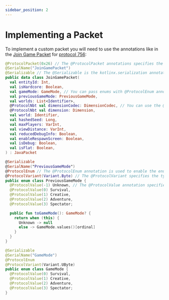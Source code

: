 ```yaml
---
sidebar_position: 2
---
```


# Implementing a Packet

To implement a custom packet you will need to use the annotations like in the [Join Game Packet](https://github.com/gabrielleeg1/andesite/blob/main/andesite-protocol/andesite-protocol-java/andesite-protocol-java-v756/src/commonMain/kotlin/JoinGamePacket.kt) for [protocol 756](https://wiki.vg/index.php?title=Protocol&oldid=16918):

```kt title="JoinGamePacket.kt"
@ProtocolPacket(0x26) // The @ProtocolPacket annotations specifies the packet id
@SerialName("JoinGamePacket") 
@Serializable // The @Serializable is the kotlinx.serialization annotation to enable serialization for this class
public data class JoinGamePacket(
  val entityId: Int,
  val isHardcore: Boolean,
  val gameMode: GameMode, // You can pass enums with @ProtocolEnum annotation to be serialized with the packet
  val previousGameMode: PreviousGameMode,
  val worlds: List<Identifier>,
  @ProtocolNbt val dimensionCodec: DimensionCodec, // You can use the @ProtocolNbt annotation to specify the Nbt codec for this field, as you can use @ProtocolJson for json fields
  @ProtocolNbt val dimension: Dimension,
  val world: Identifier,
  val hashedSeed: Long,
  val maxPlayers: VarInt,
  val viewDistance: VarInt,
  val reducedDebugInfo: Boolean,
  val enableRespawnScreen: Boolean,
  val isDebug: Boolean,
  val isFlat: Boolean,
) : JavaPacket

@Serializable
@SerialName("PreviousGameMode")
@ProtocolEnum // The @ProtocolEnum annotation is used to enable the enum serialization
@ProtocolVariant(Variant.Byte) // The @ProtocolVariant specifies the type of the enum
public enum class PreviousGameMode {
  @ProtocolValue(-1) Unknown, // The @ProtocolValue annotation specifies the value of the enum
  @ProtocolValue(0) Survival,
  @ProtocolValue(1) Creative,
  @ProtocolValue(2) Adventure,
  @ProtocolValue(3) Spectator;

  public fun toGameMode(): GameMode? {
    return when (this) {
      Unknown -> null
      else -> GameMode.values()[ordinal]
    }
  }
}

@Serializable
@SerialName("GameMode")
@ProtocolEnum
@ProtocolVariant(Variant.UByte)
public enum class GameMode {
  @ProtocolValue(0) Survival,
  @ProtocolValue(1) Creative,
  @ProtocolValue(2) Adventure,
  @ProtocolValue(3) Spectator;
}
```
